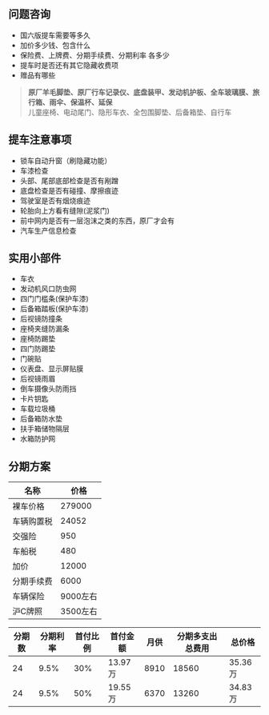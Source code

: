 ## 问题咨询

- 国六版提车需要等多久
- 加价多少钱、包含什么
- 保险费、上牌费、分期手续费、分期利率 各多少
- 提车时是否还有其它隐藏收费项
- 赠品有哪些

> **原厂羊毛脚垫、原厂行车记录仪、底盘装甲、发动机护板、全车玻璃膜、旅行箱、雨伞、保温杯、延保**  
> 儿童座椅、电动尾门、隐形车衣、全包围脚垫、后备箱垫、自行车


## 提车注意事项

- 锁车自动升窗（刷隐藏功能）
- 车漆检查
- 头部、尾部底部检查是否有剐蹭
- 底盘检查是否有碰撞、摩擦痕迹
- 驾驶室是否有烟烧痕迹
- 轮胎向上方看有缝隙(泥浆门)
- 前中网内是否有一层泡沫之类的东西，原厂才会有
- 汽车生产信息检查


## 实用小部件

- 车衣
- 发动机风口防虫网
- 四门门槛条(保护车漆)
- 后备箱踏板(保护车漆)
- 后视镜防撞条
- 座椅夹缝防漏条
- 座椅防踢垫
- 四门防踢垫
- 门碗贴
- 仪表盘、显示屏贴膜
- 后视镜雨眉
- 倒车摄像头防雨挡
- 卡片钥匙
- 车载垃圾桶
- 后备箱防水垫
- 扶手箱储物隔层
- 水箱防护网

## 分期方案

| 名称 | 价格 |
| ----- | ----- |
| 裸车价格 | 279000 |
| 车辆购置税 | 24052 |
| 交强险 | 950 |
| 车船税 | 480 |
| 加价 | 12000 |
| 分期手续费 | 6000 |
| 车辆保险 | 9000左右 |
| 沪C牌照 | 3500左右 |


| 分期数 | 分期利率 | 首付比例 | 首付金额 | 月供 | 分期多支出总费用 | 总价格 |
| ----- | ----- | ----- | ----- | ----- | ----- | ----- |
| 24 | 9.5% | 30% | 13.97万 | 8910 | 18560 | 35.36万 |
| 24 | 9.5% | 50% | 19.55万 | 6370 | 13260 | 34.83万 |
